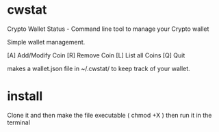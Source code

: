 # cwstat
Crypto Wallet Status - Command line tool to manage your Crypto wallet

Simple wallet management.

[A] Add/Modify Coin 
[R] Remove Coin 
[L] List all Coins 
[Q] Quit

makes a wallet.json file in ~/.cwstat/ to keep track of your wallet. 

# install
Clone it and then make the file executable ( chmod +X ) then run it in the terminal


